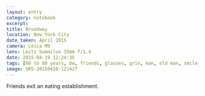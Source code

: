 ```yaml
--- 
layout: entry
category: notebook
excerpt:
title: Broadway
location: New York City
date_taken: April 2015
camera: Leica M9
lens: Leitz Summilux 35mm f/1.4
date: 2015-04-19 12:24:35
tags: [60 to 80 years, bw, friends, glasses, grin, man, old man, smile, spectacles, street, umbrella, walk, laughter, amusement]
image: GRS-20150410-121427
---
```

Friends exit an eating establishment.